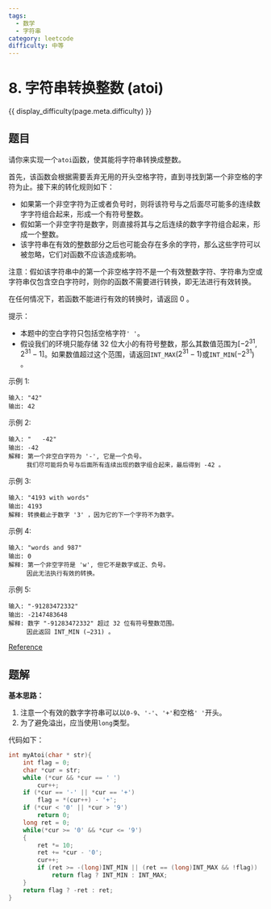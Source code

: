 ```yaml
---
tags:
  - 数学
  - 字符串
category: leetcode
difficulty: 中等
---
```


# 8. 字符串转换整数 (atoi)

{{ display_difficulty(page.meta.difficulty) }}

## 题目

请你来实现一个`atoi`函数，使其能将字符串转换成整数。

首先，该函数会根据需要丢弃无用的开头空格字符，直到寻找到第一个非空格的字符为止。接下来的转化规则如下：

* 如果第一个非空字符为正或者负号时，则将该符号与之后面尽可能多的连续数字字符组合起来，形成一个有符号整数。
* 假如第一个非空字符是数字，则直接将其与之后连续的数字字符组合起来，形成一个整数。
* 该字符串在有效的整数部分之后也可能会存在多余的字符，那么这些字符可以被忽略，它们对函数不应该造成影响。

注意：假如该字符串中的第一个非空格字符不是一个有效整数字符、字符串为空或字符串仅包含空白字符时，则你的函数不需要进行转换，即无法进行有效转换。

在任何情况下，若函数不能进行有效的转换时，请返回 0 。

提示：

* 本题中的空白字符只包括空格字符`' '`。
* 假设我们的环境只能存储 32 位大小的有符号整数，那么其数值范围为$[−2^{31},  2^{31} − 1]$。如果数值超过这个范围，请返回`INT_MAX`($2^{31} − 1$)或`INT_MIN`($−2^{31}$) 。
 

示例 1:

```
输入: "42"
输出: 42
```

示例 2:

```
输入: "   -42"
输出: -42
解释: 第一个非空白字符为 '-', 它是一个负号。
     我们尽可能将负号与后面所有连续出现的数字组合起来，最后得到 -42 。
```

示例 3:

```
输入: "4193 with words"
输出: 4193
解释: 转换截止于数字 '3' ，因为它的下一个字符不为数字。
```

示例 4:

```
输入: "words and 987"
输出: 0
解释: 第一个非空字符是 'w', 但它不是数字或正、负号。
     因此无法执行有效的转换。
```

示例 5:

```
输入: "-91283472332"
输出: -2147483648
解释: 数字 "-91283472332" 超过 32 位有符号整数范围。 
     因此返回 INT_MIN (−231) 。
```

[Reference](https://leetcode-cn.com/problems/string-to-integer-atoi)

## 题解

**基本思路：** 

1. 注意一个有效的数字字符串可以以`0-9`、`'-'`、`'+'`和空格`' '`开头。
2. 为了避免溢出，应当使用`long`类型。

代码如下：

```c
int myAtoi(char * str){
    int flag = 0;
    char *cur = str;
    while (*cur && *cur == ' ')
        cur++;
    if (*cur == '-' || *cur == '+')
        flag = *(cur++) - '+';
    if (*cur < '0' || *cur > '9')
        return 0;
    long ret = 0;
    while(*cur >= '0' && *cur <= '9')
    {
        ret *= 10;
        ret += *cur - '0';
        cur++;
        if (ret >= -(long)INT_MIN || (ret == (long)INT_MAX && !flag))
            return flag ? INT_MIN : INT_MAX;
    }
    return flag ? -ret : ret;
}

```